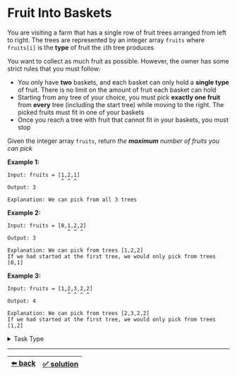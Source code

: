 # Fruit Into Baskets

You are visiting a farm that has a single row of fruit trees arranged from left to right. The trees are represented by an integer array `fruits` where `fruits[i]` is the __type__ of fruit the `i`th tree produces

You want to collect as much fruit as possible. However, the owner has some strict rules that you must follow:

- You only have __two__ baskets, and each basket can only hold a __single type__ of fruit. There is no limit on the amount of fruit each basket can hold
- Starting from any tree of your choice, you must pick __exactly one fruit__ from __every__ tree (including the start tree) while moving to the right. The picked fruits must fit in one of your baskets
- Once you reach a tree with fruit that cannot fit in your baskets, you must stop

Given the integer array `fruits`, return _the __maximum__ number of fruits you can pick_

__Example 1:__

```
Input: fruits = [1,2,1]
                 ^ ^ ^
Output: 3

Explanation: We can pick from all 3 trees
```

__Example 2:__

```
Input: fruits = [0,1,2,2]
                   ^ ^ ^
Output: 3

Explanation: We can pick from trees [1,2,2]
If we had started at the first tree, we would only pick from trees [0,1]
```

__Example 3:__

```
Input: fruits = [1,2,3,2,2]
                   ^ ^ ^ ^
Output: 4

Explanation: We can pick from trees [2,3,2,2]
If we had started at the first tree, we would only pick from trees [1,2]
```

<details>

<summary>Task Type</summary>

- __`Two Pointers One Array`__ + __`One Pointer One Array and HashMap`__
  <details>

  <summary><i><b><code>Sliding Window. Right is ahead of left but window size is dynamic</code></b></i> + <i><b><code>Create and use one or more HashMaps as you iterate an array</code></b></i></summary>

    Just like [this task](../longest-letter-subsequence/task.md)

  </details>

</details>

---

| [:arrow_left: back](../task-type.md) | [:white_check_mark: solution](./solution.js) |
| :---: | :---: |
